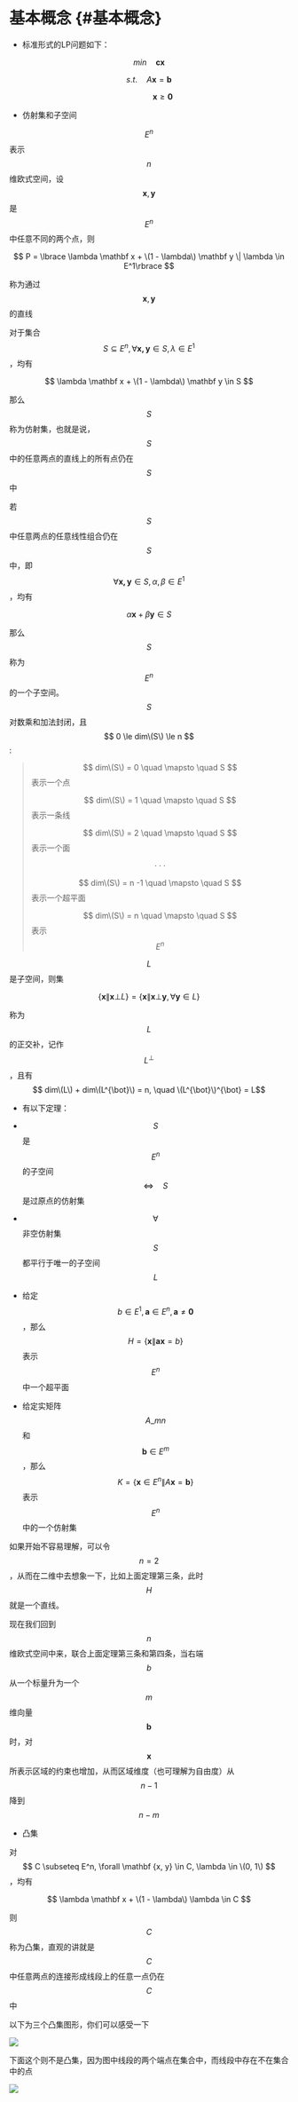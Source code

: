 # 基本概念 {#基本概念}

* 标准形式的LP问题如下：

$$ min \quad \mathbf {cx} $$

$$ s.t. \quad A \mathbf x = \mathbf b$$

$$\quad \quad \quad \mathbf x \ge \mathbf 0$$

* 仿射集和子空间

$$ E^n $$ 表示 $$ n $$ 维欧式空间，设 $$ \mathbf x, \mathbf y $$ 是 $$ E^n $$ 中任意不同的两个点，则

$$ P = \lbrace \lambda \mathbf x + \(1 - \lambda\) \mathbf y \| \lambda \in E^1\rbrace $$

称为通过 $$ \mathbf x, \mathbf y $$ 的直线

对于集合 $$ S \subseteq E^n, \forall \mathbf {x, y} \in S, \lambda \in E^1 $$，均有

$$ \lambda \mathbf x + \(1 - \lambda\) \mathbf y \in S $$

那么 $$ S $$ 称为仿射集，也就是说，$$ S $$ 中的任意两点的直线上的所有点仍在$$ S $$ 中

若$$ S $$ 中任意两点的任意线性组合仍在$$ S $$ 中，即 $$ \forall \mathbf {x,y} \in S, \alpha, \beta \in E^1 $$，均有

$$ \alpha \mathbf x + \beta \mathbf y \in S $$

那么$$ S $$ 称为$$ E^n $$ 的一个子空间。$$ S $$ 对数乘和加法封闭，且 $$ 0 \le dim\(S\) \le n $$ :

> $$ dim\(S\) = 0 \quad \mapsto \quad S $$ 表示一个点
>
> $$ dim\(S\) = 1 \quad \mapsto \quad S $$ 表示一条线
>
> $$ dim\(S\) = 2 \quad \mapsto \quad S $$ 表示一个面
>
> $$ \cdot \cdot \cdot$$
>
> $$ dim\(S\) = n -1 \quad \mapsto \quad S $$ 表示一个超平面
>
> $$ dim\(S\) = n \quad \mapsto \quad S $$ 表示 $$ E^n $$

$$ L $$ 是子空间，则集

$$ \lbrace \mathbf x \| \mathbf x \bot L \rbrace = \lbrace \mathbf x \| \mathbf x \bot \mathbf y, \forall \mathbf y \in L \rbrace $$

称为 $$ L $$ 的正交补，记作 $$ L^{\bot} $$ ，且有 $$ dim\(L\) + dim\(L^{\bot}\) = n, \quad \(L^{\bot}\)^{\bot} = L$$

* 有以下定理：

* $$ S $$ 是 $$ E^n $$ 的子空间 $$ \Leftrightarrow \quad S $$ 是过原点的仿射集

* $$ \forall $$ 非空仿射集 $$ S $$ 都平行于唯一的子空间 $$ L $$

* 给定 $$ b \in E^1, \mathbf a \in E^n, \mathbf a \ne \mathbf 0 $$ ，那么 $$ H = \lbrace \mathbf x \| \mathbf {ax} = b \rbrace $$ 表示 $$ E^n $$ 中一个超平面

* 给定实矩阵 $$ A\_{mn} $$ 和 $$ \mathbf b \in E^m $$，那么 $$ K = \lbrace \mathbf x \in E^n \| A \mathbf x = \mathbf b \rbrace $$ 表示 $$ E^n $$ 中的一个仿射集

如果开始不容易理解，可以令 $$ n = 2 $$，从而在二维中去想象一下，比如上面定理第三条，此时 $$ H $$ 就是一个直线。

现在我们回到$$ n $$ 维欧式空间中来，联合上面定理第三条和第四条，当右端 $$ b $$ 从一个标量升为一个 $$ m $$ 维向量 $$ \mathbf b $$ 时，对 $$ \mathbf x $$ 所表示区域的约束也增加，从而区域维度（也可理解为自由度）从 $$ n - 1 $$ 降到 $$ n - m $$

* 凸集

对 $$ C \subseteq E^n, \forall \mathbf {x, y} \in C, \lambda \in \(0, 1\) $$，均有

$$ \lambda \mathbf x + \(1 - \lambda\) \lambda \in C $$

则 $$ C $$ 称为凸集，直观的讲就是 $$ C $$ 中任意两点的连接形成线段上的任意一点仍在 $$ C $$ 中

以下为三个凸集图形，你们可以感受一下

![](https://gaoshoufenmu.gitbooks.io/linear-programming/content/assets/import.png)

下面这个则不是凸集，因为图中线段的两个端点在集合中，而线段中存在不在集合中的点

![](https://gaoshoufenmu.gitbooks.io/linear-programming/content/assets/import2.png)

